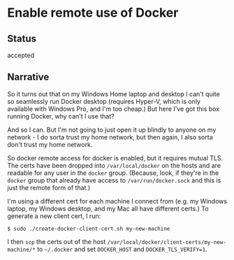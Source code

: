 # Enable remote use of Docker

## Status

accepted

## Narrative

So it turns out that on my Windows Home laptop and desktop I can't
quite so seamlessly run Docker desktop (requires Hyper-V, which is
only available with Windows Pro, and I'm too cheap.)  But here
I've got this box running Docker, why can't I use that?

And so I can.  But I'm not going to just open it up blindly to anyone
on my network - I do sorta trust my home network, but then again, I
also sorta don't trust my home network.

So docker remote access for docker is enabled, but it requires mutual
TLS.  The certs have been dropped into `/var/local/docker` on the
hosts and are readable for any user in the `docker` group.  (Because,
look, if they're in the `docker` group that already have access to
`/var/run/docker.sock` and this is just the remote form of that.)

I'm using a different cert for each machine I connect from (e.g. my
Windows laptop, my Windows desktop, and my Mac all have different
certs.)  To generate a new client cert, I run:

    $ sudo ./create-docker-client-cert.sh my-new-machine

I then `scp` the certs out of the host
`/var/local/docker/client-certs/my-new-machine/*` to `~/.docker` and
set `DOCKER_HOST` and `DOCKER_TLS_VERIFY=1`.
